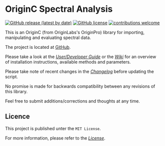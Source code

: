 # OriginC Spectral Analysis
[![GitHub release (latest by date)](https://img.shields.io/github/v/release/sfadschm/OriginC-Spectral-Analysis)](https://github.com/sfadschm/OriginC-Spectral-Analysis/releases)
[![GitHub license](https://img.shields.io/github/license/sfadschm/OriginC-Spectral-Analysis)](https://github.com/sfadschm/OriginC-Spectral-Analysis/blob/develop/LICENSE)
[![contributions welcome](https://img.shields.io/badge/contributions-welcome-brightgreen.svg?style=flat)](https://github.com/sfadschm/OriginC-Spectral-Analysis/pulls)

This is an OriginC (from OriginLabs's OriginPro) library for importing, manipulating and evaluating spectral data.

The project is located at [GitHub](https://github.com/sfadschm/OriginC-Spectral-Analysis).

Please take a look at the [*User/Developer Guide*](https://github.com/sfadschm/OriginC-Spectral-Analysis/blob/develop/docs/build) or the [*Wiki*](https://github.com/sfadschm/OriginC-Spectral-Analysis/wiki) for an overview of installation instructions, available methods and parameters.

Please take note of recent changes in the [*Changelog*](https://github.com/sfadschm/OriginC-Spectral-Analysis/blob/develop/CHANGELOG.md) before updating the script.

No promise is made for backwards compatibility between any revisions of this library.

Feel free to submit additions/corrections and thoughts at any time.

## Licence
This project is published unter the `MIT License`.

For more information, please refer to the [*License*](https://github.com/sfadschm/OriginC-Spectral-Analysis/blob/develop/LICENSE).